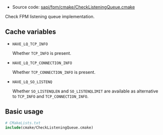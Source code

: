 <!-- This is auto-generated file. -->
* Source code: [sapi/fpm/cmake/CheckListeningQueue.cmake](https://github.com/petk/php-build-system/blob/master/cmake/sapi/fpm/cmake/CheckListeningQueue.cmake)

Check FPM listening queue implementation.

## Cache variables

* `HAVE_LQ_TCP_INFO`

  Whether `TCP_INFO` is present.

* `HAVE_LQ_TCP_CONNECTION_INFO`

  Whether `TCP_CONNECTION_INFO` is present.

* `HAVE_LQ_SO_LISTENQ`

  Whether `SO_LISTENQLEN` and `SO_LISTENQLIMIT` are available as alternative to
  `TCP_INFO` and `TCP_CONNECTION_INFO`.

## Basic usage

```cmake
# CMakeLists.txt
include(cmake/CheckListeningQueue.cmake)
```
